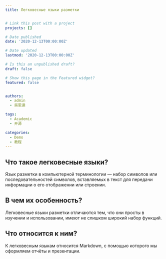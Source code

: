 ```yaml
---
title: Легковесные языки разметки


# Link this post with a project
projects: []

# Date published
date: '2020-12-13T00:00:00Z'

# Date updated
lastmod: '2020-12-13T00:00:00Z'

# Is this an unpublished draft?
draft: false

# Show this page in the Featured widget?
featured: false


authors:
  - admin
  - 吳恩達

tags:
  - Academic
  - 开源

categories:
  - Demo
  - 教程
---
```




## Что такое легковесные языки?

Язык разметки в компьютерной терминологии — набор символов или последовательностей символов, вставляемых в текст для передачи информации о его отображении или строении.


## В чем их особенность?

Легковесные языки разметки отличаются тем, что они просты в изучении и использовании, имеют не слишком широкий набор функций.

## Что относится к ним?

К легковесным языкам относится Markdown, с помощью которого мы оформляем отчёты и презентации.
